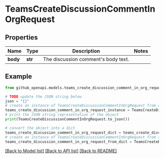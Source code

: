# TeamsCreateDiscussionCommentInOrgRequest


## Properties

Name | Type | Description | Notes
------------ | ------------- | ------------- | -------------
**body** | **str** | The discussion comment&#39;s body text. | 

## Example

```python
from github_openapi.models.teams_create_discussion_comment_in_org_request import TeamsCreateDiscussionCommentInOrgRequest

# TODO update the JSON string below
json = "{}"
# create an instance of TeamsCreateDiscussionCommentInOrgRequest from a JSON string
teams_create_discussion_comment_in_org_request_instance = TeamsCreateDiscussionCommentInOrgRequest.from_json(json)
# print the JSON string representation of the object
print(TeamsCreateDiscussionCommentInOrgRequest.to_json())

# convert the object into a dict
teams_create_discussion_comment_in_org_request_dict = teams_create_discussion_comment_in_org_request_instance.to_dict()
# create an instance of TeamsCreateDiscussionCommentInOrgRequest from a dict
teams_create_discussion_comment_in_org_request_from_dict = TeamsCreateDiscussionCommentInOrgRequest.from_dict(teams_create_discussion_comment_in_org_request_dict)
```
[[Back to Model list]](../README.md#documentation-for-models) [[Back to API list]](../README.md#documentation-for-api-endpoints) [[Back to README]](../README.md)


